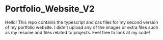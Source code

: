 # Portfolio_Website_V2
Hello! This repo contains the typescript and css files for my second version of my portfolio website. I didn't upload any of the images or extra files such as my resume and files related to projects. Feel free to look at my code!

